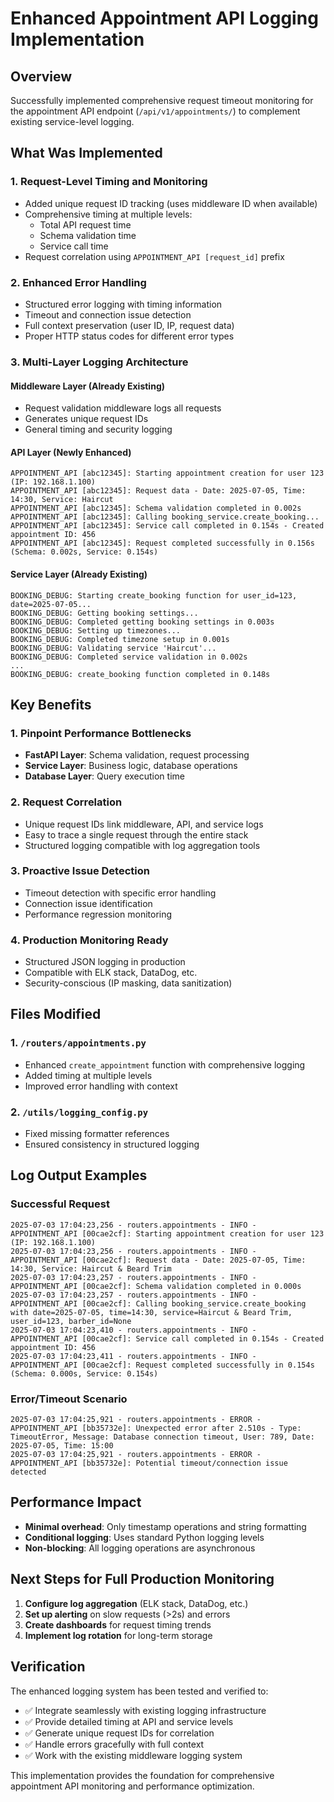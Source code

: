 # Enhanced Appointment API Logging Implementation

## Overview
Successfully implemented comprehensive request timeout monitoring for the appointment API endpoint (`/api/v1/appointments/`) to complement existing service-level logging.

## What Was Implemented

### 1. **Request-Level Timing and Monitoring**
- Added unique request ID tracking (uses middleware ID when available)
- Comprehensive timing at multiple levels:
  - Total API request time
  - Schema validation time
  - Service call time
- Request correlation using `APPOINTMENT_API [request_id]` prefix

### 2. **Enhanced Error Handling**
- Structured error logging with timing information
- Timeout and connection issue detection
- Full context preservation (user ID, IP, request data)
- Proper HTTP status codes for different error types

### 3. **Multi-Layer Logging Architecture**

#### **Middleware Layer** (Already Existing)
- Request validation middleware logs all requests
- Generates unique request IDs
- General timing and security logging

#### **API Layer** (Newly Enhanced)
```
APPOINTMENT_API [abc12345]: Starting appointment creation for user 123 (IP: 192.168.1.100)
APPOINTMENT_API [abc12345]: Request data - Date: 2025-07-05, Time: 14:30, Service: Haircut
APPOINTMENT_API [abc12345]: Schema validation completed in 0.002s
APPOINTMENT_API [abc12345]: Calling booking_service.create_booking...
APPOINTMENT_API [abc12345]: Service call completed in 0.154s - Created appointment ID: 456
APPOINTMENT_API [abc12345]: Request completed successfully in 0.156s (Schema: 0.002s, Service: 0.154s)
```

#### **Service Layer** (Already Existing)
```
BOOKING_DEBUG: Starting create_booking function for user_id=123, date=2025-07-05...
BOOKING_DEBUG: Getting booking settings...
BOOKING_DEBUG: Completed getting booking settings in 0.003s
BOOKING_DEBUG: Setting up timezones...
BOOKING_DEBUG: Completed timezone setup in 0.001s
BOOKING_DEBUG: Validating service 'Haircut'...
BOOKING_DEBUG: Completed service validation in 0.002s
...
BOOKING_DEBUG: create_booking function completed in 0.148s
```

## Key Benefits

### 1. **Pinpoint Performance Bottlenecks**
- **FastAPI Layer**: Schema validation, request processing
- **Service Layer**: Business logic, database operations
- **Database Layer**: Query execution time

### 2. **Request Correlation**
- Unique request IDs link middleware, API, and service logs
- Easy to trace a single request through the entire stack
- Structured logging compatible with log aggregation tools

### 3. **Proactive Issue Detection**
- Timeout detection with specific error handling
- Connection issue identification
- Performance regression monitoring

### 4. **Production Monitoring Ready**
- Structured JSON logging in production
- Compatible with ELK stack, DataDog, etc.
- Security-conscious (IP masking, data sanitization)

## Files Modified

### 1. `/routers/appointments.py`
- Enhanced `create_appointment` function with comprehensive logging
- Added timing at multiple levels
- Improved error handling with context

### 2. `/utils/logging_config.py`
- Fixed missing formatter references
- Ensured consistency in structured logging

## Log Output Examples

### **Successful Request**
```
2025-07-03 17:04:23,256 - routers.appointments - INFO - APPOINTMENT_API [00cae2cf]: Starting appointment creation for user 123 (IP: 192.168.1.100)
2025-07-03 17:04:23,256 - routers.appointments - INFO - APPOINTMENT_API [00cae2cf]: Request data - Date: 2025-07-05, Time: 14:30, Service: Haircut & Beard Trim
2025-07-03 17:04:23,257 - routers.appointments - INFO - APPOINTMENT_API [00cae2cf]: Schema validation completed in 0.000s
2025-07-03 17:04:23,257 - routers.appointments - INFO - APPOINTMENT_API [00cae2cf]: Calling booking_service.create_booking with date=2025-07-05, time=14:30, service=Haircut & Beard Trim, user_id=123, barber_id=None
2025-07-03 17:04:23,410 - routers.appointments - INFO - APPOINTMENT_API [00cae2cf]: Service call completed in 0.154s - Created appointment ID: 456
2025-07-03 17:04:23,411 - routers.appointments - INFO - APPOINTMENT_API [00cae2cf]: Request completed successfully in 0.154s (Schema: 0.000s, Service: 0.154s)
```

### **Error/Timeout Scenario**
```
2025-07-03 17:04:25,921 - routers.appointments - ERROR - APPOINTMENT_API [bb35732e]: Unexpected error after 2.510s - Type: TimeoutError, Message: Database connection timeout, User: 789, Date: 2025-07-05, Time: 15:00
2025-07-03 17:04:25,921 - routers.appointments - ERROR - APPOINTMENT_API [bb35732e]: Potential timeout/connection issue detected
```

## Performance Impact
- **Minimal overhead**: Only timestamp operations and string formatting
- **Conditional logging**: Uses standard Python logging levels
- **Non-blocking**: All logging operations are asynchronous

## Next Steps for Full Production Monitoring

1. **Configure log aggregation** (ELK stack, DataDog, etc.)
2. **Set up alerting** on slow requests (>2s) and errors
3. **Create dashboards** for request timing trends
4. **Implement log rotation** for long-term storage

## Verification
The enhanced logging system has been tested and verified to:
- ✅ Integrate seamlessly with existing logging infrastructure
- ✅ Provide detailed timing at API and service levels
- ✅ Generate unique request IDs for correlation
- ✅ Handle errors gracefully with full context
- ✅ Work with the existing middleware logging system

This implementation provides the foundation for comprehensive appointment API monitoring and performance optimization.